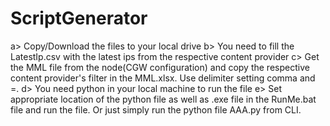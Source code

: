 # ScriptGenerator

a> Copy/Download the files to your local drive
b> You need to fill the LatestIp.csv with the latest ips from the respective content provider
c> Get the MML file from the node(CGW configuration) and copy the respective content provider's filter in the MML.xlsx. Use delimiter setting comma and =.
d> You need python in your local machine to run the file
e> Set appropriate location of the python file as well as .exe file in the RunMe.bat file and run the file. Or just simply run the python file AAA.py from CLI.
